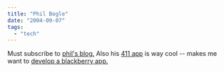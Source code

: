 ```yaml
---
title: "Phil Bogle"
date: "2004-09-07"
tags: 
  - "tech"
---
```


Must subscribe to [phil's blog.](http://philbogle.blogspot.com/) Also his [411 app](http://www.thebogles.com/) is way cool -- makes me want to [develop a blackberry app.](http://www.blackberry.net/developers/na/java/start/download.shtml)
